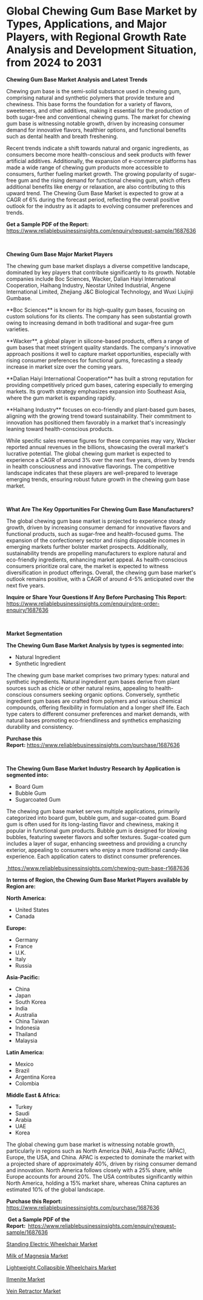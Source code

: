 <p><h1>Global Chewing Gum Base Market by Types, Applications, and Major Players, with Regional Growth Rate Analysis and Development Situation, from 2024 to 2031</h1></p><p><strong>Chewing Gum Base Market Analysis and Latest Trends</strong></p>
<p><p>Chewing gum base is the semi-solid substance used in chewing gum, comprising natural and synthetic polymers that provide texture and chewiness. This base forms the foundation for a variety of flavors, sweeteners, and other additives, making it essential for the production of both sugar-free and conventional chewing gums. The market for chewing gum base is witnessing notable growth, driven by increasing consumer demand for innovative flavors, healthier options, and functional benefits such as dental health and breath freshening.</p><p>Recent trends indicate a shift towards natural and organic ingredients, as consumers become more health-conscious and seek products with fewer artificial additives. Additionally, the expansion of e-commerce platforms has made a wide range of chewing gum products more accessible to consumers, further fueling market growth. The growing popularity of sugar-free gum and the rising demand for functional chewing gum, which offers additional benefits like energy or relaxation, are also contributing to this upward trend. The Chewing Gum Base Market is expected to grow at a CAGR of 6% during the forecast period, reflecting the overall positive outlook for the industry as it adapts to evolving consumer preferences and trends.</p></p>
<p><strong>Get a Sample PDF of the Report:&nbsp;</strong> <a href="https://www.reliablebusinessinsights.com/enquiry/request-sample/1687636?utm_campaign=1138&utm_medium=2&utm_source=Github&utm_content=ia&utm_term=07112024&utm_id=chewing-gum-base">https://www.reliablebusinessinsights.com/enquiry/request-sample/1687636</a></p>
<p>&nbsp;</p>
<p><strong>Chewing Gum Base Major Market Players</strong></p>
<p><p>The chewing gum base market displays a diverse competitive landscape, dominated by key players that contribute significantly to its growth. Notable companies include Boc Sciences, Wacker, Dalian Haiyi International Cooperation, Haihang Industry, Neostar United Industrial, Angene International Limited, Zhejiang J&C Biological Technology, and Wuxi Liujinji Gumbase.</p><p>**Boc Sciences** is known for its high-quality gum bases, focusing on custom solutions for its clients. The company has seen substantial growth owing to increasing demand in both traditional and sugar-free gum varieties. </p><p>**Wacker**, a global player in silicone-based products, offers a range of gum bases that meet stringent quality standards. The company's innovative approach positions it well to capture market opportunities, especially with rising consumer preferences for functional gums, forecasting a steady increase in market size over the coming years.</p><p>**Dalian Haiyi International Cooperation** has built a strong reputation for providing competitively priced gum bases, catering especially to emerging markets. Its growth strategy emphasizes expansion into Southeast Asia, where the gum market is expanding rapidly.</p><p>**Haihang Industry** focuses on eco-friendly and plant-based gum bases, aligning with the growing trend toward sustainability. Their commitment to innovation has positioned them favorably in a market that's increasingly leaning toward health-conscious products.</p><p>While specific sales revenue figures for these companies may vary, Wacker reported annual revenues in the billions, showcasing the overall market's lucrative potential. The global chewing gum market is expected to experience a CAGR of around 3% over the next five years, driven by trends in health consciousness and innovative flavorings. The competitive landscape indicates that these players are well-prepared to leverage emerging trends, ensuring robust future growth in the chewing gum base market.</p></p>
<p>&nbsp;</p>
<p><strong>What Are The Key Opportunities For Chewing Gum Base Manufacturers?</strong></p>
<p><p>The global chewing gum base market is projected to experience steady growth, driven by increasing consumer demand for innovative flavors and functional products, such as sugar-free and health-focused gums. The expansion of the confectionery sector and rising disposable incomes in emerging markets further bolster market prospects. Additionally, sustainability trends are propelling manufacturers to explore natural and eco-friendly ingredients, enhancing market appeal. As health-conscious consumers prioritize oral care, the market is expected to witness diversification in product offerings. Overall, the chewing gum base market's outlook remains positive, with a CAGR of around 4-5% anticipated over the next five years.</p></p>
<p><strong>Inquire or Share Your Questions If Any Before Purchasing This Report:</strong> <a href="https://www.reliablebusinessinsights.com/enquiry/pre-order-enquiry/1687636?utm_campaign=1138&utm_medium=2&utm_source=Github&utm_content=ia&utm_term=07112024&utm_id=chewing-gum-base">https://www.reliablebusinessinsights.com/enquiry/pre-order-enquiry/1687636</a></p>
<p>&nbsp;</p>
<p><strong>Market Segmentation</strong></p>
<p><strong>The Chewing Gum Base Market Analysis by types is segmented into:</strong></p>
<p><ul><li>Natural Ingredient</li><li>Synthetic Ingredient</li></ul></p>
<p><p>The chewing gum base market comprises two primary types: natural and synthetic ingredients. Natural ingredient gum bases derive from plant sources such as chicle or other natural resins, appealing to health-conscious consumers seeking organic options. Conversely, synthetic ingredient gum bases are crafted from polymers and various chemical compounds, offering flexibility in formulation and a longer shelf life. Each type caters to different consumer preferences and market demands, with natural bases promoting eco-friendliness and synthetics emphasizing durability and consistency.</p></p>
<p><strong>Purchase this Report:&nbsp;</strong><a href="https://www.reliablebusinessinsights.com/purchase/1687636?utm_campaign=1138&utm_medium=2&utm_source=Github&utm_content=ia&utm_term=07112024&utm_id=chewing-gum-base">https://www.reliablebusinessinsights.com/purchase/1687636</a></p>
<p>&nbsp;</p>
<p><strong>The Chewing Gum Base Market Industry Research by Application is segmented into:</strong></p>
<p><ul><li>Board Gum</li><li>Bubble Gum</li><li>Sugarcoated Gum</li></ul></p>
<p><p>The chewing gum base market serves multiple applications, primarily categorized into board gum, bubble gum, and sugar-coated gum. Board gum is often used for its long-lasting flavor and chewiness, making it popular in functional gum products. Bubble gum is designed for blowing bubbles, featuring sweeter flavors and softer textures. Sugar-coated gum includes a layer of sugar, enhancing sweetness and providing a crunchy exterior, appealing to consumers who enjoy a more traditional candy-like experience. Each application caters to distinct consumer preferences.</p></p>
<p><a href="https://www.reliablebusinessinsights.com/chewing-gum-base-r1687636?utm_campaign=1138&utm_medium=2&utm_source=Github&utm_content=ia&utm_term=07112024&utm_id=chewing-gum-base">&nbsp;https://www.reliablebusinessinsights.com/chewing-gum-base-r1687636</a></p>
<p><strong>In terms of Region, the Chewing Gum Base Market Players available by Region are:</strong></p>
<p>
    <p> <strong> North America: </strong>
        <ul>
            <li>United States</li>
            <li>Canada</li>
        </ul>
        </p> 
    <p> <strong> Europe: </strong>
        <ul>
            <li>Germany</li>
            <li>France</li>
            <li>U.K.</li>
            <li>Italy</li>
            <li>Russia</li>
        </ul>
        </p> 
    <p> <strong> Asia-Pacific: </strong>
        <ul>
            <li>China</li>
            <li>Japan</li>
            <li>South Korea</li>
            <li>India</li>
            <li>Australia</li>
            <li>China Taiwan</li>
            <li>Indonesia</li>
            <li>Thailand</li>
            <li>Malaysia</li>
        </ul>
        </p> 
    <p> <strong> Latin America: </strong>
        <ul>
            <li>Mexico</li>
            <li>Brazil</li>
            <li>Argentina Korea</li>
            <li>Colombia</li>
        </ul>
        </p> 
    <p> <strong> Middle East & Africa: </strong>
        <ul>
            <li>Turkey</li>
            <li>Saudi</li>
            <li>Arabia</li>
            <li>UAE</li>
            <li>Korea</li>
        </ul>
    </p>
    </p>
<p><p>The global chewing gum base market is witnessing notable growth, particularly in regions such as North America (NA), Asia-Pacific (APAC), Europe, the USA, and China. APAC is expected to dominate the market with a projected share of approximately 40%, driven by rising consumer demand and innovation. North America follows closely with a 25% share, while Europe accounts for around 20%. The USA contributes significantly within North America, holding a 15% market share, whereas China captures an estimated 10% of the global landscape.</p></p>
<p><strong>Purchase this Report: </strong><a href="https://www.reliablebusinessinsights.com/purchase/1687636?utm_campaign=1138&utm_medium=2&utm_source=Github&utm_content=ia&utm_term=07112024&utm_id=chewing-gum-base">https://www.reliablebusinessinsights.com/purchase/1687636</a></p>
<p>&nbsp;<strong>Get a Sample PDF of the Report:&nbsp;&nbsp;</strong><a href="https://www.reliablebusinessinsights.com/enquiry/request-sample/1687636?utm_campaign=1138&utm_medium=2&utm_source=Github&utm_content=ia&utm_term=07112024&utm_id=chewing-gum-base">https://www.reliablebusinessinsights.com/enquiry/request-sample/1687636</a></p>
<p><strong></strong></p>
<p><p><a href="https://issuu.com/reportprime-2/docs/standing-electric-wheelchair-market_3b51342df5a55c?utm_campaign=1138&utm_medium=2&utm_source=Github&utm_content=ia&utm_term=07112024&utm_id=chewing-gum-base">Standing Electric Wheelchair Market</a></p><p><a href="https://github.com/khloet8sawender/Market-Research-Report-List-1/blob/main/milk-of-magnesia-market.md?utm_campaign=1138&utm_medium=2&utm_source=Github&utm_content=ia&utm_term=07112024&utm_id=chewing-gum-base">Milk of Magnesia Market</a></p><p><a href="https://issuu.com/reportprime-2/docs/lightweight-collapsible-wheelchairs_c471c86469daaf?utm_campaign=1138&utm_medium=2&utm_source=Github&utm_content=ia&utm_term=07112024&utm_id=chewing-gum-base">Lightweight Collapsible Wheelchairs Market</a></p><p><a href="https://github.com/mynearvphamillwd7/Market-Research-Report-List-1/blob/main/ilmenite-market.md?utm_campaign=1138&utm_medium=2&utm_source=Github&utm_content=ia&utm_term=07112024&utm_id=chewing-gum-base">Ilmenite Market</a></p><p><a href="https://issuu.com/reportprime-2/docs/vein-retractor-market-size-2030.ppt_9dc793dad8740d?utm_campaign=1138&utm_medium=2&utm_source=Github&utm_content=ia&utm_term=07112024&utm_id=chewing-gum-base">Vein Retractor Market</a></p></p>